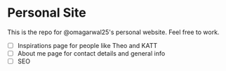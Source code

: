 # Personal Site

This is the repo for @omagarwal25's personal website. Feel free to work.

- [ ] Inspirations page for people like Theo and KATT
- [ ] About me page for contact details and general info
- [ ] SEO
